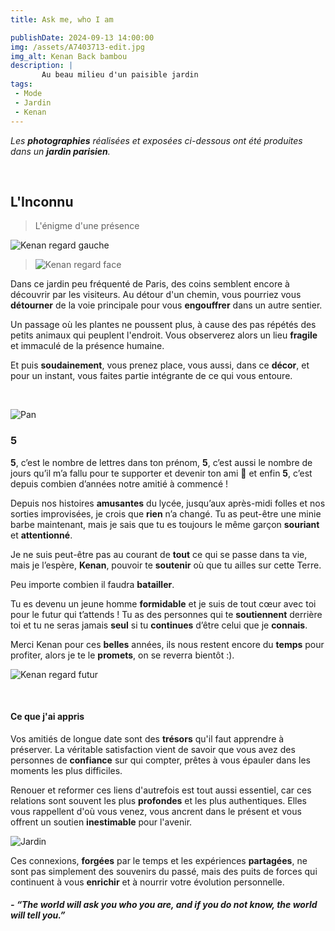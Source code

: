 ```yaml
---
title: Ask me, who I am

publishDate: 2024-09-13 14:00:00
img: /assets/A7403713-edit.jpg
img_alt: Kenan Back bambou
description: |
       Au beau milieu d'un paisible jardin
tags:
 - Mode
 - Jardin
 - Kenan
---
```


*Les **photographies** réalisées et exposées ci-dessous ont été produites dans un **jardin parisien**.*

<p>&nbsp;</p>

## L'Inconnu
> L'énigme d'une présence

![Kenan regard gauche](/assets/A7403717-edit.jpg)

>![Kenan regard face](/assets/A7403718-edit.jpg)


Dans ce jardin peu fréquenté de Paris, des coins semblent encore à découvrir par les visiteurs. Au détour d'un chemin, vous pourriez vous **détourner** de la voie principale pour vous **engouffrer** dans un autre sentier.

Un passage où les plantes ne poussent plus, à cause des pas répétés des petits animaux qui peuplent l'endroit. Vous observerez alors un lieu **fragile** et immaculé de la présence humaine.

Et puis **soudainement**, vous prenez place, vous aussi, dans ce **décor**, et pour un instant, vous faites partie intégrante de ce qui vous entoure.



<p>&nbsp;</p>

![Pan](/assets/A7403695-edit.jpg)

### 5

**5**, c’est le nombre de lettres dans ton prénom, **5**, c’est aussi le nombre de jours qu’il m’a fallu pour te supporter et devenir ton ami 🤣 et enfin **5**, c’est depuis combien d’années notre amitié à commencé !

Depuis nos histoires **amusantes** du lycée, jusqu’aux après-midi folles et nos sorties improvisées, je crois que **rien** n’a changé. Tu as peut-être une minie barbe maintenant, mais je sais que tu es toujours le même garçon **souriant** et **attentionné**.

Je ne suis peut-être pas au courant de **tout** ce qui se passe dans ta vie, mais je l’espère, **Kenan**, pouvoir te **soutenir** où que tu ailles sur cette Terre.

Peu importe combien il faudra **batailler**.

Tu es devenu un jeune homme **formidable** et je suis de tout cœur avec toi pour le futur qui t’attends ! Tu as des personnes qui te **soutiennent** derrière toi et tu ne seras jamais **seul** si tu **continues** d’être celui que je **connais**.

Merci Kenan pour ces **belles** années, ils nous restent encore du **temps** pour profiter, alors je te le **promets**, on se reverra bientôt :).

![Kenan regard futur](/assets/A7403724-edit.jpg)


<p>&nbsp;</p>

#### Ce que j'ai appris

Vos amitiés de longue date sont des **trésors** qu'il faut apprendre à préserver. La véritable satisfaction vient de savoir que vous avez des personnes de **confiance** sur qui compter, prêtes à vous épauler dans les moments les plus difficiles.

Renouer et reformer ces liens d'autrefois est tout aussi essentiel, car ces relations sont souvent les plus **profondes** et les plus authentiques. Elles vous rappellent d'où vous venez, vous ancrent dans le présent et vous offrent un soutien **inestimable** pour l'avenir.

![Jardin](/assets/A7403712-edit.jpg)

Ces connexions, **forgées** par le temps et les expériences **partagées**, ne sont pas simplement des souvenirs du passé, mais des puits de forces qui continuent à vous **enrichir** et à nourrir votre évolution personnelle.


##### - *“The world will ask you who you are, and if you do not know, the world will tell you.”*
